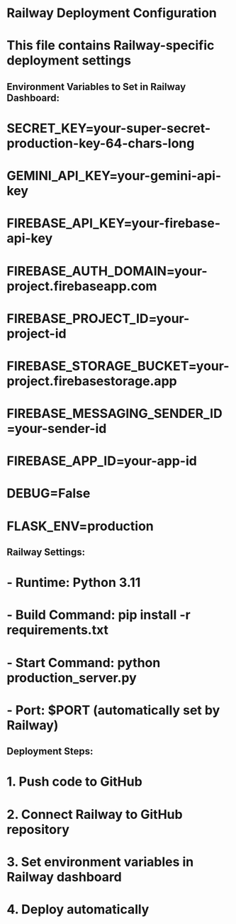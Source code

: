 # Railway Deployment Configuration
# This file contains Railway-specific deployment settings

## Environment Variables to Set in Railway Dashboard:
# SECRET_KEY=your-super-secret-production-key-64-chars-long
# GEMINI_API_KEY=your-gemini-api-key
# FIREBASE_API_KEY=your-firebase-api-key
# FIREBASE_AUTH_DOMAIN=your-project.firebaseapp.com
# FIREBASE_PROJECT_ID=your-project-id
# FIREBASE_STORAGE_BUCKET=your-project.firebasestorage.app
# FIREBASE_MESSAGING_SENDER_ID=your-sender-id
# FIREBASE_APP_ID=your-app-id
# DEBUG=False
# FLASK_ENV=production

## Railway Settings:
# - Runtime: Python 3.11
# - Build Command: pip install -r requirements.txt
# - Start Command: python production_server.py
# - Port: $PORT (automatically set by Railway)

## Deployment Steps:
# 1. Push code to GitHub
# 2. Connect Railway to GitHub repository
# 3. Set environment variables in Railway dashboard
# 4. Deploy automatically
